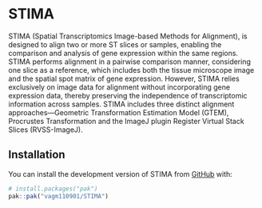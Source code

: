 
# STIMA

<!-- badges: start -->

<!-- badges: end -->

STIMA (Spatial Transcriptomics Image-based Methods for Alignment), is
designed to align two or more ST slices or samples, enabling the
comparison and analysis of gene expression within the same regions.
STIMA performs alignment in a pairwise comparison manner, considering
one slice as a reference, which includes both the tissue microscope
image and the spatial spot matrix of gene expression. However, STIMA
relies exclusively on image data for alignment without incorporating
gene expression data, thereby preserving the independence of
transcriptomic information across samples. STIMA includes three distinct
alignment approaches—Geometric Transformation Estimation Model (GTEM),
Procrustes Transformation and the ImageJ plugin Register Virtual Stack
Slices (RVSS-ImageJ).

## Installation

You can install the development version of STIMA from
[GitHub](https://github.com/) with:

``` r
# install.packages("pak")
pak::pak("vagm110901/STIMA")
```
